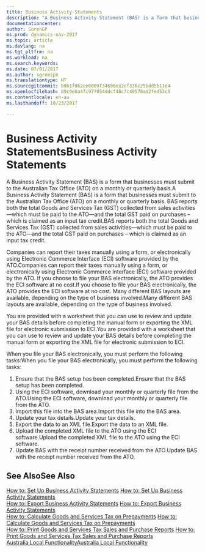 ```yaml
---
title: Business Activity Statements
description: "A Business Activity Statement (BAS) is a form that businesses must submit to the Australian Tax Office (ATO) on a monthly or quarterly basis. BAS reports both the total Goods and Services Tax (GST) collected from sales activities—which must be paid to the ATO—and the total GST paid on purchases – which is claimed as an input tax credit."
documentationcenter: 
author: SorenGP
ms.prod: dynamics-nav-2017
ms.topic: article
ms.devlang: na
ms.tgt_pltfrm: na
ms.workload: na
ms.search.keywords: 
ms.date: 07/01/2017
ms.author: sgroespe
ms.translationtype: HT
ms.sourcegitcommit: b9b1f062ee6009f34698ea2cf33bc25bdd5b11e4
ms.openlocfilehash: 89c9e0a4fc977054ddcf48c7c49578ad2fed53c5
ms.contentlocale: en-au
ms.lasthandoff: 10/23/2017

---
```

# <a name="business-activity-statements"></a><span data-ttu-id="0a2d8-104">Business Activity Statements</span><span class="sxs-lookup"><span data-stu-id="0a2d8-104">Business Activity Statements</span></span>
<span data-ttu-id="0a2d8-105">A Business Activity Statement (BAS) is a form that businesses must submit to the Australian Tax Office (ATO) on a monthly or quarterly basis.</span><span class="sxs-lookup"><span data-stu-id="0a2d8-105">A Business Activity Statement (BAS) is a form that businesses must submit to the Australian Tax Office (ATO) on a monthly or quarterly basis.</span></span> <span data-ttu-id="0a2d8-106">BAS reports both the total Goods and Services Tax (GST) collected from sales activities—which must be paid to the ATO—and the total GST paid on purchases – which is claimed as an input tax credit.</span><span class="sxs-lookup"><span data-stu-id="0a2d8-106">BAS reports both the total Goods and Services Tax (GST) collected from sales activities—which must be paid to the ATO—and the total GST paid on purchases – which is claimed as an input tax credit.</span></span>  

<span data-ttu-id="0a2d8-107">Companies can report their taxes manually using a form, or electronically using Electronic Commerce Interface (ECI) software provided by the ATO.</span><span class="sxs-lookup"><span data-stu-id="0a2d8-107">Companies can report their taxes manually using a form, or electronically using Electronic Commerce Interface (ECI) software provided by the ATO.</span></span> <span data-ttu-id="0a2d8-108">If you choose to file your BAS electronically, the ATO provides the ECI software at no cost.</span><span class="sxs-lookup"><span data-stu-id="0a2d8-108">If you choose to file your BAS electronically, the ATO provides the ECI software at no cost.</span></span> <span data-ttu-id="0a2d8-109">Many different BAS layouts are available, depending on the type of business involved.</span><span class="sxs-lookup"><span data-stu-id="0a2d8-109">Many different BAS layouts are available, depending on the type of business involved.</span></span>  

<span data-ttu-id="0a2d8-110">You are provided with a worksheet that you can use to review and update your BAS details before completing the manual form or exporting the XML file for electronic submission to ECI.</span><span class="sxs-lookup"><span data-stu-id="0a2d8-110">You are provided with a worksheet that you can use to review and update your BAS details before completing the manual form or exporting the XML file for electronic submission to ECI.</span></span>  

<span data-ttu-id="0a2d8-111">When you file your BAS electronically, you must perform the following tasks:</span><span class="sxs-lookup"><span data-stu-id="0a2d8-111">When you file your BAS electronically, you must perform the following tasks:</span></span>  

1.  <span data-ttu-id="0a2d8-112">Ensure that the BAS setup has been completed.</span><span class="sxs-lookup"><span data-stu-id="0a2d8-112">Ensure that the BAS setup has been completed.</span></span>  
2.  <span data-ttu-id="0a2d8-113">Using the ECI software, download your monthly or quarterly file from the ATO.</span><span class="sxs-lookup"><span data-stu-id="0a2d8-113">Using the ECI software, download your monthly or quarterly file from the ATO.</span></span>  
3.  <span data-ttu-id="0a2d8-114">Import this file into the BAS area.</span><span class="sxs-lookup"><span data-stu-id="0a2d8-114">Import this file into the BAS area.</span></span>  
4.  <span data-ttu-id="0a2d8-115">Update your tax details.</span><span class="sxs-lookup"><span data-stu-id="0a2d8-115">Update your tax details.</span></span>  
5.  <span data-ttu-id="0a2d8-116">Export the data to an XML file.</span><span class="sxs-lookup"><span data-stu-id="0a2d8-116">Export the data to an XML file.</span></span>  
6.  <span data-ttu-id="0a2d8-117">Upload the completed XML file to the ATO using the ECI software.</span><span class="sxs-lookup"><span data-stu-id="0a2d8-117">Upload the completed XML file to the ATO using the ECI software.</span></span>  
7.  <span data-ttu-id="0a2d8-118">Update BAS with the receipt number received from the ATO.</span><span class="sxs-lookup"><span data-stu-id="0a2d8-118">Update BAS with the receipt number received from the ATO.</span></span>  

## <a name="see-also"></a><span data-ttu-id="0a2d8-119">See Also</span><span class="sxs-lookup"><span data-stu-id="0a2d8-119">See Also</span></span>  
 <span data-ttu-id="0a2d8-120">[How to: Set Up Business Activity Statements](how-to-set-up-business-activity-statements.md) </span><span class="sxs-lookup"><span data-stu-id="0a2d8-120">[How to: Set Up Business Activity Statements](how-to-set-up-business-activity-statements.md) </span></span>  
 <span data-ttu-id="0a2d8-121">[How to: Export Business Activity Statements](how-to-export-business-activity-statements.md) </span><span class="sxs-lookup"><span data-stu-id="0a2d8-121">[How to: Export Business Activity Statements](how-to-export-business-activity-statements.md) </span></span>  
 <span data-ttu-id="0a2d8-122">[How to: Calculate Goods and Services Tax on Prepayments](how-to-calculate-goods-and-services-tax-on-prepayments.md) </span><span class="sxs-lookup"><span data-stu-id="0a2d8-122">[How to: Calculate Goods and Services Tax on Prepayments](how-to-calculate-goods-and-services-tax-on-prepayments.md) </span></span>  
 <span data-ttu-id="0a2d8-123">[How to: Print Goods and Services Tax Sales and Purchase Reports](how-to-print-goods-and-services-tax-sales-and-purchase-reports.md) </span><span class="sxs-lookup"><span data-stu-id="0a2d8-123">[How to: Print Goods and Services Tax Sales and Purchase Reports](how-to-print-goods-and-services-tax-sales-and-purchase-reports.md) </span></span>  
 [<span data-ttu-id="0a2d8-124">Australia Local Functionality</span><span class="sxs-lookup"><span data-stu-id="0a2d8-124">Australia Local Functionality</span></span>](australia-local-functionality.md)

